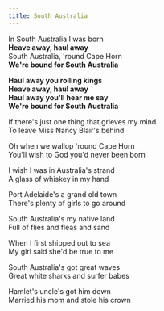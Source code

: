```yaml
---  
title: South Australia  
---  
```

  
In South Australia I was born  
**Heave away, haul away**  
South Australia, 'round Cape Horn  
**We're bound for South Australia**  

**Haul away you rolling kings**  
**Heave away, haul away**  
**Haul away you'll hear me say**  
**We're bound for South Australia**  

If there's just one thing that grieves my mind  
To leave Miss Nancy Blair's behind  

Oh when we wallop 'round Cape Horn  
You'll wish to God you'd never been born  

I wish I was in Australia's strand  
A glass of whiskey in my hand  

Port Adelaide's a grand old town  
There's plenty of girls to go around  

South Australia's my native land  
Full of flies and fleas and sand  

When I first shipped out to sea  
My girl said she'd be true to me  

South Australia's got great waves  
Great white sharks and surfer babes  

Hamlet's uncle's got him down  
Married his mom and stole his crown  